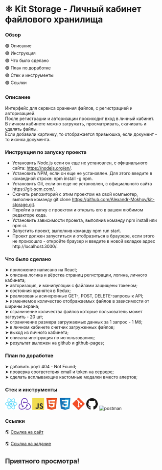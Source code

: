 # ⚛️ Kit Storage - Личный кабинет файлового хранилища  

### Обзор  
🟣 Описание  
🟣 Инструкция  
🟣 Что было сделано  
🟣 План по доработке  
🟣 Стек и инструменты  
🟣 Ссылки  

### Описание  
Интерфейс для сервиса хранения файлов, с регистрацией и авторизацией.  
После регистрации и авторизации просиходит вход в личный кабинет.  
В личном кабинете можно загружать, просматривать, скачивать и удалять файлы.  
Если добавили картинку, то отображается привьюшка, если документ - то иконка документа.  

### Инструкция по запуску проекта  
- Установить Node.js если он еще не установлен, с официального сайта: https://nodejs.org/en/.  
- Установить NPM, если он еще не установлен. Для этого введите в командной строке: npm install -g npm.  
- Установить Git, если он еще не установлен, с официального сайта https://git-scm.com/.  
- Скачать репозиторий с этим проектом на свой компьютер, выполнив команду git clone https://github.com/Alexandr-Mokhov/kit-storage.git.  
- Перейти в папку с проектом и открыть его в вашем любимом редакторе кода.  
- Установить зависимости проекта, выполнив команду npm install или npm ci.  
- Запустить проект, выполнив команду npm run start.  
- Проект должен запуститься и отобразиться в браузере, если этого не произошло - откройте браузер и введите в новой вкладке адрес http://localhost:3000/.  

### Что было сделано  
➤ приложение написано на React;  
➤ описана логика и вёрстка страниц регистрации, логина, личного кабинета;  
➤ авторизация, и манипуляции с файлами защищены токеном;  
➤ состояния хранятся в Redux;  
➤ реализованы асинхронные GET-, POST, DELETE-запросы к API;  
➤ изменяемое количество отображаемых файлов в зависимости от ширины экрана;  
➤ ограничение количества файлов которые пользователь может загрузить - 20 шт;  
➤ ограничение размера загружаемых данных за 1 запрос - 1 Mб;  
➤ в личном кабинете счетчик загруженных файлов;  
➤ выход из личного кабинета;  
➤ описана инструкция по использованию;  
➤ результат выложен на github и github-pages;  

### План по доработке  
➤ добавить роут 404 - Not Found;  
➤ проверка соответствия email и token на сервере;  
➤ сделать всплывающие кастомные модалки вместо алертов;  

### Стек и инструменты  

<div>
  <img src="https://github.com/devicons/devicon/blob/master/icons/react/react-original.svg" title="react" alt="react" width="40" height="40"/> 
  <img src="https://github.com/devicons/devicon/blob/master/icons/redux/redux-original.svg" title="redux" alt="redux" width="40" height="40"/> 
  <img src="https://github.com/devicons/devicon/blob/master/icons/javascript/javascript-original.svg" title="javascript" alt="javascript" width="40" height="40"/> 
  <img src="https://github.com/devicons/devicon/blob/master/icons/html5/html5-original.svg" title="html5" alt="html5" width="40" height="40"/> 
  <img src="https://github.com/devicons/devicon/blob/master/icons/css3/css3-original.svg" title="css3" alt="css" width="40" height="40"/> 
  <img src="https://github.com/devicons/devicon/blob/master/icons/git/git-original.svg" title="git" alt="git" width="40" height="40"/> 
  <img src="https://github.com/devicons/devicon/blob/master/icons/github/github-original.svg" title="github" alt="github" width="40" height="40"/> 
  <img src="https://cdn.icon-icons.com/icons2/3053/PNG/512/postman_macos_bigsur_icon_189815.png" title="postman" alt="postman" width="40" height="40"/> 
</div>

### Ссылки  
🌎 [Ссылка на сайт](https://alexandr-mokhov.github.io/kit-storage/)  

🌎 [Ссылка на задание](https://github.com/Ahitkin-kitactive/test-js)  

## Приятного просмотра!  

